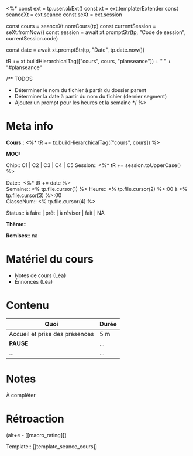 <%*
const ext = tp.user.obExt()
const xt = ext.templaterExtender
const seanceXt = ext.seance
const seXt = ext.session

const cours = seanceXt.nomCours(tp)
const currentSession = seXt.fromNow()
const session = await xt.promptStr(tp, "Code de session", currentSession.code)

const date = await xt.promptStr(tp, "Date", tp.date.now())

tR += xt.buildHierarchicalTag(["cours", cours, "planseance"]) + " " + "#planseance"

/** TODOS
 * Déterminer le nom du fichier à partir du dossier parent
 * Déterminer la date à partir du nom du fichier (dernier segment)
 * Ajouter un prompt pour les heures et la semaine
*/
%>
# Meta info

**Cours**:: <%* tR += tx.buildHierarchicalTag(["cours", cours]) %> 

**MOC:** 

Chip:: <span class="chip cours-1">C1</span> |  <span class="chip cours-2">C2</span> |  <span class="chip cours-3">C3</span> |  <span class="chip cours-4">C4</span> |  <span class="chip cours-5">C5</span> 
Session:: <%* tR += session.toUpperCase() %>

Date::  <%* tR += date %>  
Semaine:: <% tp.file.cursor(1) %>
Heure:: <% tp.file.cursor(2) %>:00 à <% tp.file.cursor(3) %>:00  
ClasseNum:: <% tp.file.cursor(4) %>

Status:: <span class="chip not-ready">à faire</span> | <span class="chip ready">prêt</span> | <span class="chip to-review">à réviser</span> | <span class="chip done">fait</span> | <span class="chip na">NA</span>

**Thème**::

**Remises**:: <span class="chip na">na</span>

# Matériel du cours
* Notes de cours (Léa)
* Énnoncés (Léa)
# Contenu
| Quoi                           | Durée |
| ------------------------------ | ----- |
| Accueil et prise des présences | 5 m   |
| **PAUSE**                      | ...   |
| ...                            | ...   |
# Notes
À compléter

# Rétroaction
(alt+e - [[macro_rating]])

Template:: [[template_seance_cours]]